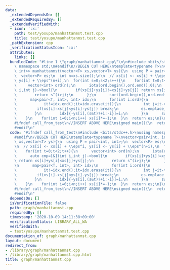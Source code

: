 ```yaml
---
data:
  _extendedDependsOn: []
  _extendedRequiredBy: []
  _extendedVerifiedWith:
  - icon: ':x:'
    path: test/yosupo/manhattanmst.test.cpp
    title: test/yosupo/manhattanmst.test.cpp
  _pathExtension: cpp
  _verificationStatusIcon: ':x:'
  attributes:
    links: []
  bundledCode: "#line 1 \"graph/manhattanmst.cpp\"\n\n#include <bits/stdc++.h>\nusing\
    \ namespace std;\n#endif\n//BEGIN CUT HERE\ntemplate<typename T>\nvector<pair<int,\
    \ int>> manhattanmst(vector<T> xs,vector<T> ys){\n  using P = pair<int, int>;\n\
    \  vector<P> es;\n  int n=xs.size();\n\n  // xs[i] <- xs[i] + \\eps^i, ys[i] <-\
    \ ys[i] + \\eps^(n+i),\n  for(int s=0;s<2;s++){\n    for(int t=0;t<2;t++){\n \
    \     vector<int> ord(n);\n      iota(ord.begin(),ord.end(),0);\n      auto cmp=[&](int\
    \ i,int j)->bool{\n        if(xs[i]+ys[i]!=xs[j]+ys[j]) return xs[i]+ys[i]<xs[j]+ys[j];\n\
    \        return s^(i>j);\n      };\n      sort(ord.begin(),ord.end(),cmp);\n\n\
    \      map<pair<T, int>, int> idx;\n      for(int i:ord){\n        for(auto it=idx.lower_bound({-ys[i],(s&t)?+i:-i});\n\
    \            it!=idx.end();it=idx.erase(it)){\n          int j=it->second;\n \
    \         if(xs[i]-xs[j]<ys[i]-ys[j]) break;\n          es.emplace_back(i,j);\n\
    \        }\n        idx[{-ys[i],(s&t)?+i:-i}]=i;\n      }\n      swap(xs,ys);\n\
    \    }\n    for(int i=0;i<n;i++) xs[i]*=-1;\n  }\n  return es;\n}\n//END CUT HERE\n\
    #ifndef call_from_test\n//INSERT ABOVE HERE\nsigned main(){\n  return 0;\n}\n\
    #endif\n"
  code: "#ifndef call_from_test\n#include <bits/stdc++.h>\nusing namespace std;\n\
    #endif\n//BEGIN CUT HERE\ntemplate<typename T>\nvector<pair<int, int>> manhattanmst(vector<T>\
    \ xs,vector<T> ys){\n  using P = pair<int, int>;\n  vector<P> es;\n  int n=xs.size();\n\
    \n  // xs[i] <- xs[i] + \\eps^i, ys[i] <- ys[i] + \\eps^(n+i),\n  for(int s=0;s<2;s++){\n\
    \    for(int t=0;t<2;t++){\n      vector<int> ord(n);\n      iota(ord.begin(),ord.end(),0);\n\
    \      auto cmp=[&](int i,int j)->bool{\n        if(xs[i]+ys[i]!=xs[j]+ys[j])\
    \ return xs[i]+ys[i]<xs[j]+ys[j];\n        return s^(i>j);\n      };\n      sort(ord.begin(),ord.end(),cmp);\n\
    \n      map<pair<T, int>, int> idx;\n      for(int i:ord){\n        for(auto it=idx.lower_bound({-ys[i],(s&t)?+i:-i});\n\
    \            it!=idx.end();it=idx.erase(it)){\n          int j=it->second;\n \
    \         if(xs[i]-xs[j]<ys[i]-ys[j]) break;\n          es.emplace_back(i,j);\n\
    \        }\n        idx[{-ys[i],(s&t)?+i:-i}]=i;\n      }\n      swap(xs,ys);\n\
    \    }\n    for(int i=0;i<n;i++) xs[i]*=-1;\n  }\n  return es;\n}\n//END CUT HERE\n\
    #ifndef call_from_test\n//INSERT ABOVE HERE\nsigned main(){\n  return 0;\n}\n\
    #endif\n"
  dependsOn: []
  isVerificationFile: false
  path: graph/manhattanmst.cpp
  requiredBy: []
  timestamp: '2020-10-09 14:11:38+09:00'
  verificationStatus: LIBRARY_ALL_WA
  verifiedWith:
  - test/yosupo/manhattanmst.test.cpp
documentation_of: graph/manhattanmst.cpp
layout: document
redirect_from:
- /library/graph/manhattanmst.cpp
- /library/graph/manhattanmst.cpp.html
title: graph/manhattanmst.cpp
---
```

